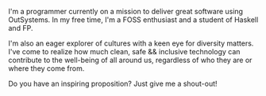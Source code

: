 I'm a programmer currently on a mission to deliver great software using OutSystems. In my free time, I'm a FOSS enthusiast and a student of Haskell and FP.

I'm also an eager explorer of cultures with a keen eye for diversity matters. I've come to realize how much clean, safe && inclusive technology can contribute to the well-being of all around us, regardless of who they are or where they come from.

Do you have an inspiring proposition? Just give me a shout-out!
